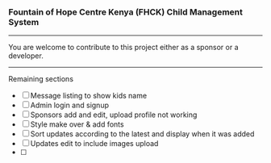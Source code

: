 ### Fountain of Hope Centre Kenya (FHCK) Child Management System

***

You are welcome to contribute to this project either as a sponsor or a developer.

***
Remaining sections

- [ ] Message listing to show kids name
- [ ] Admin login and signup
- [ ] Sponsors add and edit, upload profile not working
- [ ] Style make over & add fonts
- [ ] Sort updates according to the latest and display when it was added
- [ ] Updates edit to include images upload
- [ ] 